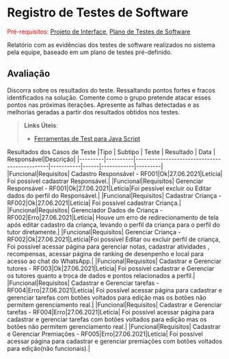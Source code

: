 # Registro de Testes de Software

<span style="color:red">Pré-requisitos: <a href="3-Projeto de Interface.md"> Projeto de Interface</a></span>, <a href="8-Plano de Testes de Software.md"> Plano de Testes de Software</a>

Relatório com as evidências dos testes de software realizados no sistema pela equipe, baseado em um plano de testes pré-definido.

## Avaliação

Discorra sobre os resultados do teste. Ressaltando pontos fortes e fracos identificados na solução. Comente como o grupo pretende atacar esses pontos nas próximas iterações. Apresente as falhas detectadas e as melhorias geradas a partir dos resultados obtidos nos testes.

> **Links Úteis**:
> - [Ferramentas de Test para Java Script](https://geekflare.com/javascript-unit-testing/)

Resultados dos Casos de Teste
|Tipo     | Subtipo  | Teste                                        | Resultado | Data | Responsável|Descrição|
|---------|----------|----------------------------------------------|-----------|------|------------|---------|
|Funcional|Requisitos| Cadastro Responsável - RF001|Ok|27.06.2021|Letícia| Foi possível cadastrar Responsável.|
|Funcional|Requisitos| Gerenciar Responsável - RF001|Ok|27.06.2021|Letícia|Foi pessível excluir ou Editar dados do perfil do Responsável.|
|Funcional|Requisitos| Cadastrar Criança - RF002|Ok|27.06.2021|Letícia| Foi possível cadastrar Criança.|
|Funcional|Requisitos| Gerenciador Dados de Criança - RF002|Erro|27.06.2021|Letícia| Houve um erro de redirecionamento de tela após editar cadastro da criança, levando o perfil da criança para o perfil do tutor diretamente.|
|Funcional|Requisitos| Gerenciar Criança - RF002|Ok|27.06.2021|Letícia|Foi possível Editar ou excluir perfil de criança, Foi possível acessar página para gerenciar notas, cadastrar atividades , recompensas, acessar página de ranking de desenpenho e local para acesso ao chat do WhatsApp.|
|Funcional|Requisitos| Cadastrar e Gerenciar tutores - RF003|Ok|27.06.2021|Letícia| Foi possível cadastrar e Gerenciar os tutores quanto a troca de dados e pontos relacionados a perfil.|
|Funcional|Requisitos| Cadastrar e Gerenciar tarefas - RF004|Erro|27.06.2021|Letícia| Foi possível acessar página para cadastrar e gerenciar tarefas com botões voltados para edição mas os botões não permitem gerenciamento real.|
|Funcional|Requisitos| Cadastrar e Gerenciar tarefas - RF004|Erro|27.06.2021|Letícia| Foi possível acessar página para cadastrar e gerenciar tarefas com botões voltados para edição mas os botões não permitem gerenciamento real.|
|Funcional|Requisitos| Cadastrar e Gerenciar Premiações - RF005|Erro|27.06.2021|Letícia| Foi possível acessar página para cadastrar e gerenciar premiações com botões voltados para edição(não funcionais).|


